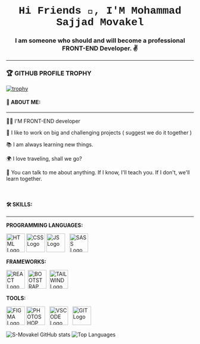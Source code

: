 ## <h1 align=" center" style="font-family: 'Courier New', monospace;">Hi Friends 👋, I'M Mohammad Sajjad Movakel</h1>

**<h3 align="center">I am someone who should and will become a professional FRONT-END Developer. ✌️</h3>**

------------------------------------------------------------------------------------------------------------------------------------


### 🏆 GITHUB PROFILE TROPHY
[![trophy](https://github-profile-trophy.vercel.app/?username=S-Movakel)](https://github.com/S-Movakel/github-profile-trophy)






#### 👨 ABOUT ME:
-----------------------------------------------------------------------------------------------------------------------------------------
👨‍💻 I'M FRONT-END developer

🚀 I like to work on big and challenging projects ( suggest we do it together )

📚 I am always learning new things.

🌍 I love traveling, shall we go?

📌 You can talk to me about anything. If I know, I'll teach you. If I don't, we'll learn together.


<br>

#### 🛠️ SKILLS:
-----------------------------------------------------------------------------------------------------------------------------------------
**PROGRAMMING LANGUAGES:**

<img src="https://upload.wikimedia.org/wikipedia/commons/6/61/HTML5_logo_and_wordmark.svg" alt="HTML Logo" width="50" height="50">&nbsp;<img src="https://upload.wikimedia.org/wikipedia/commons/d/d5/CSS3_logo_and_wordmark.svg" alt="CSS Logo" width="50" height="50">&nbsp;<img src="https://upload.wikimedia.org/wikipedia/commons/9/99/Unofficial_JavaScript_logo_2.svg" alt="JS Logo" width="50" height="50">&nbsp;&nbsp;&nbsp;<img src="https://upload.wikimedia.org/wikipedia/commons/9/96/Sass_Logo_Color.svg" alt="SASS Logo" width="50" height="50">


**FRAMEWORKS:**

<img src="https://upload.wikimedia.org/wikipedia/commons/a/a7/React-icon.svg" alt="REACT Logo" width="50" height="50">&nbsp;&nbsp;<img src="https://upload.wikimedia.org/wikipedia/commons/b/b2/Bootstrap_logo.svg" alt="BOOTSTRAP Logo" width="50" height="50">&nbsp;&nbsp;<img src="https://upload.wikimedia.org/wikipedia/commons/d/d5/Tailwind_CSS_Logo.svg" alt="TAILWIND Logo" width="50" height="50">



**TOOLS:**

<img src="https://upload.wikimedia.org/wikipedia/commons/3/33/Figma-logo.svg" alt="FIGMA Logo" width="50" height="50">&nbsp;<img src="https://upload.wikimedia.org/wikipedia/commons/a/af/Adobe_Photoshop_CC_icon.svg" alt="PHOTOSHOP Logo" width="50" height="50">&nbsp;&nbsp;&nbsp;<img src="https://upload.wikimedia.org/wikipedia/commons/9/9a/Visual_Studio_Code_1.35_icon.svg" alt="VSCODE Logo" width="50" height="50">&nbsp;&nbsp;&nbsp;<img src="https://upload.wikimedia.org/wikipedia/commons/e/e0/Git-logo.svg" alt="GIT Logo" width="50" height="50">
















![S-Movakel GitHub stats](https://github-readme-stats.vercel.app/api?username=S-Movakel&show_icons=true&theme=transparent)
![Top Languages](https://github-readme-stats.vercel.app/api/top-langs/?username=S-Movakel&layout=compact&theme=transparent)
<!--
**S-Movakel/S-Movakel** is a ✨ _special_ ✨ repository because its `README.md` (this file) appears on your GitHub profile.

Here are some ideas to get you started:

- 🔭 I’m currently working on ...
- 🌱 I’m currently learning ...
- 👯 I’m looking to collaborate on ...
- 🤔 I’m looking for help with ...
- 💬 Ask me about ...
- 📫 How to reach me: ...
- 😄 Pronouns: ...
- ⚡ Fun fact: ...
-->
